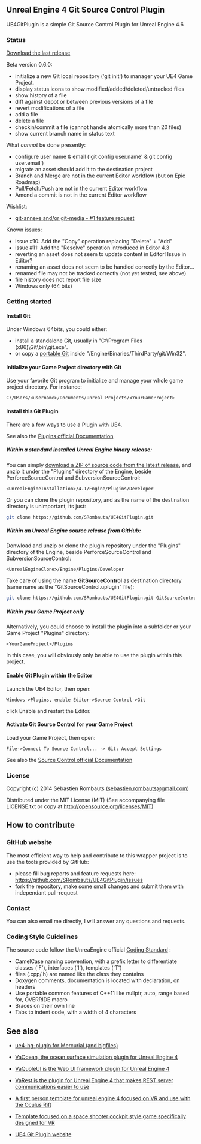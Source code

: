 Unreal Engine 4 Git Source Control Plugin
-----------------------------------------

UE4GitPlugin is a simple Git Source Control Plugin for Unreal Engine 4.6

### Status

[Download the last release](https://github.com/SRombauts/UE4GitPlugin/releases)

Beta version 0.6.0:
- initialize a new Git local repository ('git init') to manager your UE4 Game Project.
- display status icons to show modified/added/deleted/untracked files
- show history of a file
- diff against depot or between previous versions of a file
- revert modifications of a file
- add a file
- delete a file
- checkin/commit a file (cannot handle atomically more than 20 files)
- show current branch name in status text

What *cannot* be done presently:
- configure user name & email ('git config user.name' & git config user.email')
- migrate an asset should add it to the destination project
- Branch and Merge are not in the current Editor workflow (but on Epic Roadmap)
- Pull/Fetch/Push are not in the current Editor workflow
- Amend a commit is not in the current Editor workflow

Wishlist:
- [git-annexe and/or git-media - #1 feature request](https://github.com/SRombauts/UE4GitPlugin/issues/1)

Known issues:
- issue #10: Add the "Copy" operation replacing "Delete" + "Add"
- issue #11: Add the "Resolve" operation introduced in Editor 4.3
- reverting an asset does not seem to update content in Editor! Issue in Editor?
- renaming an asset does not seem to be handled correctly by the Editor...
- renamed file may not be tracked correctly (not yet tested, see above)
- file history does not report file size
- Windows only (64 bits)

### Getting started

#### Install Git

Under Windows 64bits, you could either:
- install a standalone Git, usually in "C:\Program Files (x86)\Git\bin\git.exe".
- or copy a [portable Git](https://code.google.com/p/msysgit/downloads/list?can=1&q=PortableGit)
inside "<UnrealEngine>/Engine/Binaries/ThirdParty/git/Win32".

#### Initialize your Game Project directory with Git

Use your favorite Git program to initialize and manage your whole game project directory.
For instance:

```
C:/Users/<username>/Documents/Unreal Projects/<YourGameProject>
```

#### Install this Git Plugin

There are a few ways to use a Plugin with UE4.

See also the [Plugins official Documentation](https://docs.unrealengine.com/latest/INT/Programming/Plugins/index.html)

##### Within a standard installed Unreal Engine binary release:

You can simply [download a ZIP of source code from the latest release](https://github.com/SRombauts/UE4GitPlugin/releases),
and unzip it under the "Plugins" directory of the Engine, beside PerforceSourceControl and SubversionSourceControl:

```
<UnrealEngineInstallation>/4.1/Engine/Plugins/Developer
```

Or you can clone the plugin repository, and as the name of the destination directory is unimportant, its just:

```bash
git clone https://github.com/SRombauts/UE4GitPlugin.git
```

##### Within an Unreal Engine source release from GitHub:

Donwload and unzip or clone the plugin repository under the "Plugins" directory of the Engine, beside PerforceSourceControl and SubversionSourceControl:

```
<UnrealEngineClone>/Engine/Plugins/Developer
```

Take care of using the name **GitSourceControl** as destination directory (same name as the "GitSourceControl.uplugin" file):

```bash
git clone https://github.com/SRombauts/UE4GitPlugin.git GitSourceControl
```

##### Within your Game Project only

Alternatively, you could choose to install the plugin into a subfolder or your Game Project "Plugins" directory:

```
<YourGameProject>/Plugins
```

In this case, you will obviously only be able to use the plugin within this project.

#### Enable Git Plugin within the Editor

Launch the UE4 Editor, then open:

```
Windows->Plugins, enable Editor->Source Control->Git
```

click Enable and restart the Editor.

#### Activate Git Source Control for your Game Project

Load your Game Project, then open:

```
File->Connect To Source Control... -> Git: Accept Settings
```

See also the [Source Control official Documentation](https://docs.unrealengine.com/latest/INT/Engine/UI/SourceControl/index.html)

### License

Copyright (c) 2014 Sébastien Rombauts (sebastien.rombauts@gmail.com)

Distributed under the MIT License (MIT) (See accompanying file LICENSE.txt
or copy at http://opensource.org/licenses/MIT)

## How to contribute
### GitHub website
The most efficient way to help and contribute to this wrapper project is to
use the tools provided by GitHub:
- please fill bug reports and feature requests here: https://github.com/SRombauts/UE4GitPlugin/issues
- fork the repository, make some small changes and submit them with independant pull-request

### Contact
You can also email me directly, I will answer any questions and requests.

### Coding Style Guidelines
The source code follow the UnreaEngine official [Coding Standard](https://docs.unrealengine.com/latest/INT/Programming/Development/CodingStandard/index.html) :
- CamelCase naming convention, with a prefix letter to differentiate classes ('F'), interfaces ('I'), templates ('T')
- files (.cpp/.h) are named like the class they contains
- Doxygen comments, documentation is located with declaration, on headers
- Use portable common features of C++11 like nullptr, auto, range based for, OVERRIDE macro
- Braces on their own line
- Tabs to indent code, with a width of 4 characters

## See also

- [ue4-hg-plugin for Mercurial (and bigfiles)](https://github.com/enlight/ue4-hg-plugin)
- [VaOcean, the ocean surface simulation plugin for Unreal Engine 4](https://github.com/ufna/VaOcean)
- [VaQuoleUI is the Web UI framework plugin for Unreal Engine 4](https://github.com/ufna/VaQuoleUI)
- [VaRest is the plugin for Unreal Engine 4 that makes REST server communications easier to use](https://github.com/ufna/VaRest)

- [A first person template for unreal engine 4 focused on VR and use with the Oculus Rift](https://github.com/mitchemmc/UE4FirstPersonVRTemplate)
- [Template focused on a space shooter cockpit style game specifically designed for VR](https://github.com/mitchemmc/UE4SpaceShooterVRTemplate)

- [UE4 Git Plugin website](http://srombauts.github.com/UE4GitPlugin)
